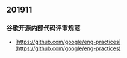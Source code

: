 ## 201911

### 谷歌开源内部代码评审规范

* [https://github.com/google/eng-practices](https://github.com/google/eng-practices)





